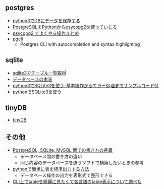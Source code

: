 ## postgres
- [python3でDBにデータを保存する](https://qiita.com/yokotate/items/cec2dfcdfe88e37b82dd)
- [PostgreSQLをPythonからpsycopg2を使っていじる](https://tdoc.info/blog/2012/12/05/psycopg2.html)
- [psycopg2 でよくやる操作まとめ](https://qiita.com/hoto17296/items/0ca1569d6fa54c7c4732)
- [pgcli](https://github.com/dbcli/pgcli)
  - Postgres CLI with autocompletion and syntax highlighting

## sqlite
- [sqlite3でテーブル一覧取得](https://crimnut.hateblo.jp/entry/2018/04/17/172709)
- [データベースの実装](http://memopy.hatenadiary.jp/entry/2017/03/05/231859)
- [python3でSQLite3を使う-基本操作からエラー処理までサンプルコード付](https://www.craneto.co.jp/archives/1248/)
- [pythonでSQLite3を使う](https://nekodeki.com/python%E3%81%A7sqlite3%E3%82%92%E4%BD%BF%E3%81%86/)

## tinyDB
- [tinyDB](https://github.com/msiemens/tinydb)

## その他
  - [PostgreSQL, SQLite, MySQL 間での書き方の差異](https://scientre.hateblo.jp/entry/20151225/postgres_mysql)
    - データベース間の書き方の違い
    - 同じ内容のデータベースを違うソフトで構築したいときの参考
  - [pythonで簡単に表を標準出力する方法](https://hacknote.jp/archives/51659/)
    - データベース操作の出力を表形式で整形できる
  - [CLI上でtableを綺麗に見たくて各言語のtable表示について調べた](https://vaaaaaanquish.hatenablog.com/entry/2018/05/03/231201)